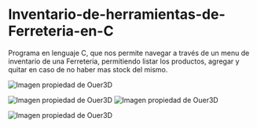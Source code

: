 # Inventario-de-herramientas-de-Ferreteria-en-C

Programa en lenguaje C, que nos permite navegar a través de un menu de inventario de una Ferreteria, permitiendo listar los productos, agregar y quitar en caso de no haber mas stock del mismo.

![Imagen propiedad de Ouer3D](https://i.postimg.cc/pV16jxLf/Menu.jpg)

![Imagen propiedad de Ouer3D](https://i.postimg.cc/5NG7C5b9/Listado.jpg) ![Imagen propiedad de Ouer3D](https://i.postimg.cc/L4zctbhC/Menude-Borrado.jpg)

![Imagen propiedad de Ouer3D](https://i.postimg.cc/Bt95Cmy0/Salida2019.jpg)

